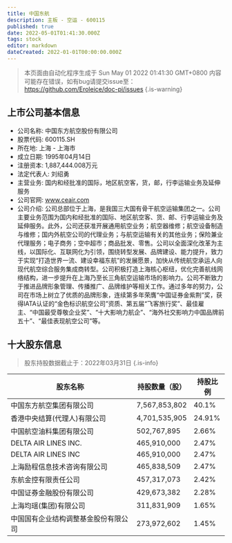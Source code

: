 ```yaml
---
title: 中国东航
description: 主板 - 空运 - 600115
published: true
date: 2022-05-01T01:41:30.000Z
tags: stock
editor: markdown
dateCreated: 2022-01-01T00:00:00.000Z
---
```


> 本页面由自动化程序生成于 Sun May 01 2022 01:41:30 GMT+0800
> 内容可能存在错误，如有bug请提交issue至：https://github.com/Eroleice/doc-pi/issues
{.is-warning}

## 上市公司基本信息
- 公司名称: 中国东方航空股份有限公司
- 股票代码: 600115.SH
- 所在地: 上海 - 上海市
- 成立日期: 1995年04月14日
- 注册资本: 1,887,444.008万元
- 法定代表人: 刘绍勇
- 主营业务: 国内和经批准的国际，地区航空客，货，邮，行李运输业务及延伸服务
- 公司官网: www.ceair.com
- 公司介绍: 公司总部位于上海，是我国三大国有骨干航空运输集团之一。公司主要业务范围为国内和经批准的国际、地区航空客、货、邮、行李运输业务及延伸服务。此外，公司还获准开展通用航空业务；航空器维修；航空设备制造与维修；国内外航空公司的代理业务；与航空运输有关的其他业务；保险兼业代理服务；电子商务；空中超市；商品批发、零售。公司以全面深化改革为主线，以国际化、互联网化为引领，围绕转型发展、品牌建设、能力提升，致力于实现“打造世界一流、建设幸福东航”的发展愿景，加快从传统航空承运人向现代航空综合服务集成商转型。公司积极打造上海核心枢纽，优化完善航线网络结构，进一步提升在上海乃至长三角航空运输市场的影响力。公司不断致力于推进品牌形象管理、传播推广、品牌维护等相关工作。通过多年的努力，公司在市场上树立了优质的品牌形象，连续第多年荣膺“中国证券金紫荆”奖，获得IATA认证的“金色标识航空公司”资质、第五届“飞客旅行奖”、最佳雇主、“中国最受尊敬企业奖”、“十大影响力航企”、“海外社交影响力中国品牌前五十”、“最佳表现航空公司”等。


## 十大股东信息
> 股东持股数据截止于：2022年03月31日
{.is-info}

| 股东名称 | 持股数量（股） | 持股比例 |
| --- | --- | --- |
| 中国东方航空集团有限公司 | 7,567,853,802 | 40.1% |
| 香港中央结算(代理人)有限公司 | 4,701,535,905 | 24.91% |
| 中国航空油料集团有限公司 | 502,767,895 | 2.66% |
| DELTA AIR LINES INC. | 465,910,000 | 2.47% |
| DELTA AIR LINES INC | 465,910,000 | 2.47% |
| 上海励程信息技术咨询有限公司 | 465,838,509 | 2.47% |
| 东航金控有限责任公司 | 457,317,073 | 2.42% |
| 中国证券金融股份有限公司 | 429,673,382 | 2.28% |
| 上海均瑶(集团)有限公司 | 311,831,909 | 1.65% |
| 中国国有企业结构调整基金股份有限公司 | 273,972,602 | 1.45% |




